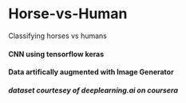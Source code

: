 # Horse-vs-Human
Classifying horses vs humans

#### CNN using tensorflow keras
#### Data artifically augmented with Image Generator
##### dataset courtesey of deeplearning.ai on coursera
